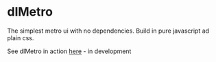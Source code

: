 # dlMetro
The simplest metro ui with no dependencies.
Build in pure javascript ad plain css.

See dlMetro in action [here](http://www.develost.com) - in development

